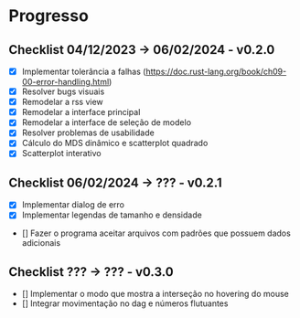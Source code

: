 # Progresso
## Checklist 04/12/2023 -> 06/02/2024 - v0.2.0
- [x] Implementar tolerância a falhas (https://doc.rust-lang.org/book/ch09-00-error-handling.html)
- [x] Resolver bugs visuais
- [x] Remodelar a rss view
- [x] Remodelar a interface principal
- [x] Remodelar a interface de seleção de modelo
- [x] Resolver problemas de usabilidade
- [x] Cálculo do MDS dinâmico e scatterplot quadrado
- [x] Scatterplot interativo

## Checklist 06/02/2024 -> ??? - v0.2.1
- [x] Implementar dialog de erro
- [x] Implementar legendas de tamanho e densidade
- [] Fazer o programa aceitar arquivos com padrões que possuem dados adicionais

## Checklist ??? -> ??? - v0.3.0
- [] Implementar o modo que mostra a interseção no hovering do mouse
- [] Integrar movimentação no dag e números flutuantes